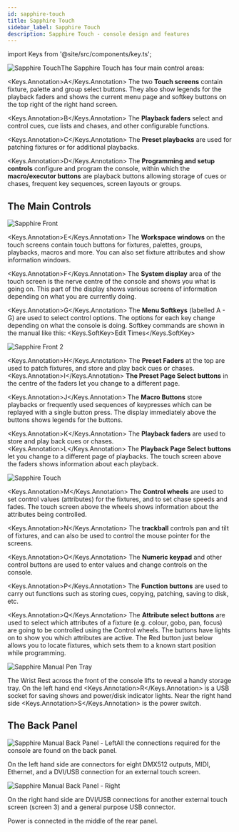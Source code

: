 ```yaml
---
id: sapphire-touch
title: Sapphire Touch
sidebar_label: Sapphire Touch
description: Sapphire Touch - console design and features
---
```


import Keys from '@site/src/components/key.ts';

![Sapphire Touch](/docs/images/Sapphire-Touch.png)The Sapphire Touch has four main control
areas:

<Keys.Annotation>A</Keys.Annotation> The two <strong>Touch screens</strong> contain fixture, palette and group select
buttons. They also show legends for the playback faders and shows the
current menu page and softkey buttons on the top right of the right hand
screen.

<Keys.Annotation>B</Keys.Annotation> The <strong>Playback faders</strong> select and control cues, cue lists and chases,
and other configurable functions.

<Keys.Annotation>C</Keys.Annotation> The <strong>Preset playbacks</strong> are used for patching fixtures or for
additional playbacks.

<Keys.Annotation>D</Keys.Annotation> The <strong>Programming and setup controls</strong> configure and program the console,
within which the <strong>macro/executor buttons</strong> are playback buttons allowing storage of cues or
chases, frequent key sequences, screen layouts or groups.

## The Main Controls

![Sapphire Front](/docs/images/Sapphire-Front.png)

<Keys.Annotation>E</Keys.Annotation> The <strong>Workspace windows</strong> on the touch screens contain touch buttons for
fixtures, palettes, groups, playbacks, macros and more. You can also set
fixture attributes and show information windows.

<Keys.Annotation>F</Keys.Annotation> The <strong>System display</strong> area of the touch screen is the nerve centre of
the console and shows you what is going on. This part of the display
shows various screens of information depending on what you are currently
doing.

<Keys.Annotation>G</Keys.Annotation> The <strong>Menu Softkeys</strong> (labelled A - G) are used to select control
options. The options for each key change depending on what the console
is doing. Softkey commands are shown in the manual
like this: <Keys.SoftKey>Edit Times</Keys.SoftKey>

![Sapphire Front 2](/docs/images/Sapphire-Front-2.png)

<Keys.Annotation>H</Keys.Annotation> The <strong>Preset Faders</strong> at the top are used to patch fixtures, and store
and play back cues or chases. <Keys.Annotation>I</Keys.Annotation> <strong>The Preset Page Select buttons</strong> in the
centre of the faders let you change to a different page.

<Keys.Annotation>J</Keys.Annotation> The <strong>Macro Buttons</strong> store playbacks or frequently used sequences of keypresses
which can be replayed with a single button press. The display immediately above the buttons shows legends for
the buttons.

<Keys.Annotation>K</Keys.Annotation> The <strong>Playback faders</strong> are used to store and play back cues or chases.
<Keys.Annotation>L</Keys.Annotation> The <strong>Playback Page Select buttons</strong> let you change to a different page
of playbacks. The touch screen above the faders shows information about
each playback.

![Sapphire Touch](/docs/images/Sapphire-Touch-2.png)

<Keys.Annotation>M</Keys.Annotation> The <strong>Control wheels</strong> are used to set control values (attributes) for
the fixtures, and to set chase speeds and fades. The touch screen above
the wheels shows information about the attributes being controlled.

<Keys.Annotation>N</Keys.Annotation> The <strong>trackball</strong> controls pan and tilt of fixtures, and can also be
used to control the mouse pointer for the screens.

<Keys.Annotation>O</Keys.Annotation> The <strong>Numeric keypad</strong> and other control buttons are used to enter
values and change controls on the console.

<Keys.Annotation>P</Keys.Annotation> The <strong>Function buttons</strong> are used to carry out functions such as storing
cues, copying, patching, saving to disk, etc.

<Keys.Annotation>Q</Keys.Annotation> The <strong>Attribute select buttons</strong> are used to select which attributes of
a fixture (e.g. colour, gobo, pan, focus) are going to be controlled
using the Control wheels. The buttons have lights on to show you which
attributes are active. The Red button just below allows you to locate
fixtures, which sets them to a known start position while programming.

![Sapphire Manual Pen Tray](/docs/images/Sapphire-Manual-Pen-Tray.png)

The Wrist Rest across the front of the console lifts to reveal a handy
storage tray. On the left hand end <Keys.Annotation>R</Keys.Annotation> is a USB socket for saving shows and
power/disk indicator lights. Near the right hand side <Keys.Annotation>S</Keys.Annotation> is the power
switch.

## The Back Panel

![Sapphire Manual Back Panel - Left](/docs/images/Sapphire-Manual-Back-Panel-Left.jpeg)All the connections required for the
console are found on the back panel.

On the left hand side are connectors for eight DMX512 outputs, MIDI,
Ethernet, and a DVI/USB connection for an external touch screen.

![Sapphire Manual Back Panel - Right](/docs/images/Sapphire-Manual-Back-Panel-Right.jpeg)

On the right hand side are DVI/USB connections for another external
touch screen (screen 3) and a general purpose USB connector.

Power is connected in the middle of the rear panel.
